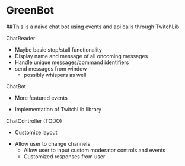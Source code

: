 # GreenBot


##This is a naive chat bot using events and api calls through TwitchLib

ChatReader 
- Maybe basic stop/stall functionality
- Display name and message of all oncoming messages
- Handle unique messages/command identifiers
- send messages from window
    - possibly whispers as well

ChatBot
* More featured events
- Implementation of TwitchLib library

ChatController (TODO)
* Customize layout
- Allow user to change channels
    - Allow user to input custom moderator controls and events
    - Customized responses from user

